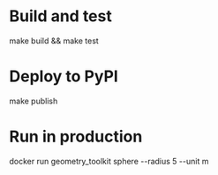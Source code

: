 # Build and test
make build && make test

# Deploy to PyPI
make publish

# Run in production
docker run geometry_toolkit sphere --radius 5 --unit m
